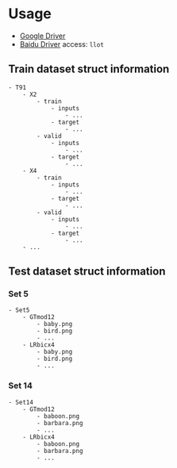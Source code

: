 # Usage

- [Google Driver](https://drive.google.com/drive/folders/1PYizfnKq-UtRCDoSy79PGA4FC5HqAqch?usp=sharing)
- [Baidu Driver](https://pan.baidu.com/s/1Oa1oas0GOT78DX1IAX7svg) access: `llot`


## Train dataset struct information

```text
- T91
    - X2
        - train
            - inputs
                - ...
            - target
                - ...
        - valid
            - inputs
                - ...
            - target
                - ...
    - X4
        - train
            - inputs
                - ...
            - target
                - ...
        - valid
            - inputs
                - ...
            - target
                - ...
    - ...
```

## Test dataset struct information

### Set 5

```text
- Set5
    - GTmod12
        - baby.png
        - bird.png
        - ...
    - LRbicx4
        - baby.png
        - bird.png
        - ...
```

### Set 14

```text
- Set14
    - GTmod12
        - baboon.png
        - barbara.png
        - ...
    - LRbicx4
        - baboon.png
        - barbara.png
        - ...
```
